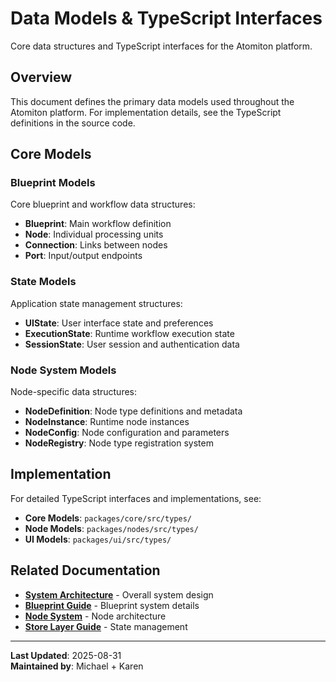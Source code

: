 # Data Models & TypeScript Interfaces

Core data structures and TypeScript interfaces for the Atomiton platform.

## Overview

This document defines the primary data models used throughout the Atomiton platform. For implementation details, see the TypeScript definitions in the source code.

## Core Models

### Blueprint Models

Core blueprint and workflow data structures:

- **Blueprint**: Main workflow definition
- **Node**: Individual processing units
- **Connection**: Links between nodes
- **Port**: Input/output endpoints

### State Models

Application state management structures:

- **UIState**: User interface state and preferences
- **ExecutionState**: Runtime workflow execution state
- **SessionState**: User session and authentication data

### Node System Models

Node-specific data structures:

- **NodeDefinition**: Node type definitions and metadata
- **NodeInstance**: Runtime node instances
- **NodeConfig**: Node configuration and parameters
- **NodeRegistry**: Node type registration system

## Implementation

For detailed TypeScript interfaces and implementations, see:

- **Core Models**: `packages/core/src/types/`
- **Node Models**: `packages/nodes/src/types/`
- **UI Models**: `packages/ui/src/types/`

## Related Documentation

- **[System Architecture](./SYSTEM.md)** - Overall system design
- **[Blueprint Guide](./BLUEPRINT_GUIDE.md)** - Blueprint system details
- **[Node System](./NODE_SYSTEM.md)** - Node architecture
- **[Store Layer Guide](../../packages/core/docs/STORE_LAYER_GUIDE.md)** - State management

---

**Last Updated**: 2025-08-31  
**Maintained by**: Michael + Karen
